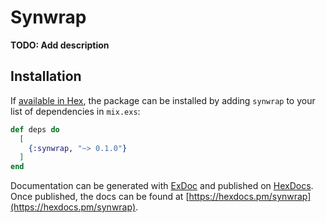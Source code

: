 # Synwrap

**TODO: Add description**

## Installation

If [available in Hex](https://hex.pm/docs/publish), the package can be installed
by adding `synwrap` to your list of dependencies in `mix.exs`:

```elixir
def deps do
  [
    {:synwrap, "~> 0.1.0"}
  ]
end
```

Documentation can be generated with [ExDoc](https://github.com/elixir-lang/ex_doc)
and published on [HexDocs](https://hexdocs.pm). Once published, the docs can
be found at [https://hexdocs.pm/synwrap](https://hexdocs.pm/synwrap).

